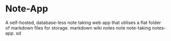 # Note-App
A self-hosted, database-less note taking web app that utilises a flat folder of markdown files for storage. markdown wiki notes note note-taking notes-app.
sd
